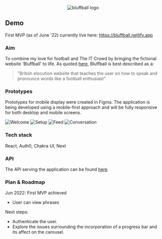 <p align="center">
  <img src="https://i.ibb.co/88LT8B6/bluffball.png" alt="bluffball logo"/>
  
</p>

## Demo

First MVP (as of June '22) currently live here: https://bluffball.netlify.app

### Aim

To combine my love for football and The IT Crowd by bringing the fictional website 'Bluffball' to life. As quoted [here](https://theitcrowd.fandom.com/wiki/BluffBall.co.uk), Bluffball is best described as a:

> "British elocution website that teaches the user on how to speak and pronounce words like a football enthusiast"



### Prototypes 

Prototypes for mobile display were created in Figma. The application is being developed using a mobile-first approach and will be fully responsive for both desktop and mobile screens.

![Welcome](https://i.ibb.co/pzYYKcL/i-Phone-SE-3.png)
![Setup](https://i.ibb.co/mD8Shj9/i-Phone-SE-4.png)
![Feed](https://i.ibb.co/BZy9GsG/Group-52.png)
![Conversation](https://i.ibb.co/L0sTxFJ/i-Phone-SE-5.png)

### Tech stack

React, Auth0, Chakra UI, Next

### API 

The API serving the application can be found [here](https://github.com/amritatwal/bluffballapi).

### Plan & Roadmap

Jun 2022: First MVP achieved
  - User can view phrases 

Next steps:
  - Authenticate the user.
  - Explore the issues surrounding the incorporation of a progress bar and its affect on the carousel.


